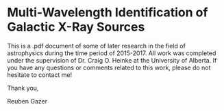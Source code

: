 # Multi-Wavelength Identification of Galactic X-Ray Sources

This is a .pdf document of some of later research in the field of astrophysics during the time period of 2015-2017.
All work was completed under the supervision of Dr. Craig O. Heinke at the University of Alberta.
If you have any questions or comments related to this work, please do not hesitate to contact me!

Thank you,

Reuben Gazer

